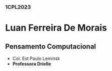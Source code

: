 ### 1CPL2023
# Luan Ferreira De Morais
## Pensamento Computacional
 - Col. Est Paulo Leminsk
 - **Professora Drielle**
